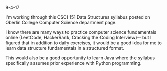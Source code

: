 9-4-17

I'm working through this CSCI 151 Data Structures syllabus posted on Oberlin College Computer Science department page.



I know there are many ways to practice computer science fundamentals online (LeetCode, HackerRank, Cracking the Coding Interview)-- but I figured that in addition to daily exercises, it would be a good idea for me to learn data structure fundamentals in a structured format.

This would also be a good opportunity to learn Java where the syllabus specifically assumes prior experience with Python programming.